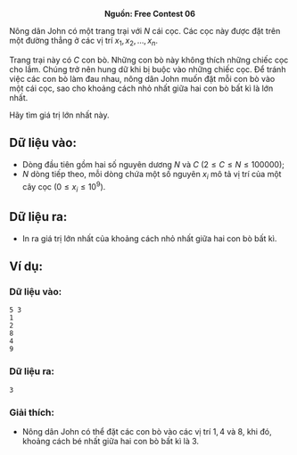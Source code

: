 **<center>Nguồn:  Free Contest 06</center>**

Nông dân John có một trang trại với $N$ cái cọc. Các cọc này được đặt trên một đường thẳng ở các vị trí $x_1, x_2, …, x_n$.

Trang trại này có $C$ con bò. Những con bò này không thích những chiếc cọc cho lắm. Chúng trở nên hung dữ khi bị buộc vào những chiếc cọc. Để tránh việc các con bò làm đau nhau, nông dân John muốn đặt mỗi con bò vào một cái cọc, sao cho khoảng cách nhỏ nhất giữa hai con bò bất kì là lớn nhất. 

Hãy tìm giá trị lớn nhất này.

## Dữ liệu vào:
- Dòng đầu tiên gồm hai số nguyên dương $N$ và $C\ (2 ≤ C ≤ N ≤ 100000)$;
- $N$ dòng tiếp theo, mỗi dòng chứa một số nguyên $x_i$ mô tả vị trí của một cây cọc $(0 ≤ x_i ≤ 10^9)$.

## Dữ liệu ra:
- In ra giá trị lớn nhất của khoảng cách nhỏ nhất giữa hai con bò bất kì.

## Ví dụ:
### Dữ liệu vào:
```
5 3
1
2
8
4
9
```

### Dữ liệu ra:
```
3
```

### Giải thích:
- Nông dân John có thể đặt các con bò vào các vị trí $1, 4$ và $8$, khi đó, khoảng cách bé nhất giữa hai con bò bất kì là $3$.